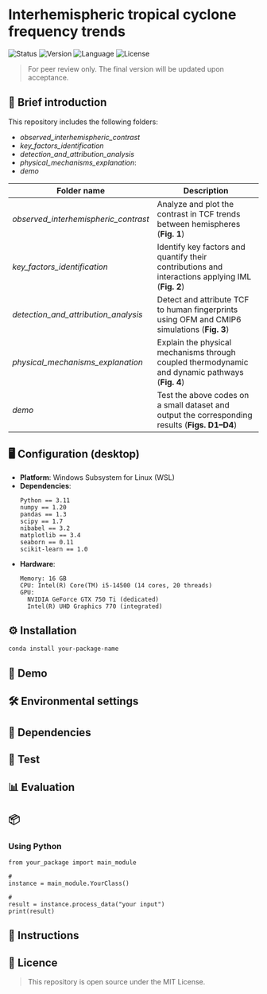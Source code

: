 # Interhemispheric tropical cyclone frequency trends
![Status](https://img.shields.io/badge/status-Under_Review-yellow)
![Version](https://img.shields.io/badge/version-2025.10.11-red)
![Language](https://img.shields.io/badge/Python-3.11-3776ab?logo=python)
![License](https://img.shields.io/badge/license-MIT-green)

> For peer review only. The final version will be updated upon acceptance.


## 📖 Brief introduction
This repository includes the following folders:
- *observed_interhemispheric_contrast*
- *key_factors_identification*
- *detection_and_attribution_analysis*
- *physical_mechanisms_explanation*:
- *demo*

| Folder name | Description |
| ---------- | ---------- |
| *observed_interhemispheric_contrast* | Analyze and plot the contrast in TCF trends between hemispheres (**Fig. 1**) |
| *key_factors_identification* | Identify key factors and quantify their contributions and interactions applying IML (**Fig. 2**) |
| *detection_and_attribution_analysis* | Detect and attribute TCF to human fingerprints using OFM and CMIP6 simulations (**Fig. 3**) |
| *physical_mechanisms_explanation* | Explain the physical mechanisms through coupled thermodynamic and dynamic pathways (**Fig. 4**) |
| *demo* | Test the above codes on a small dataset and output the corresponding results (**Figs. D1–D4**)|


## 🖥️ Configuration (desktop)

- **Platform**: Windows Subsystem for Linux (WSL)  
- **Dependencies**:
  ```
  Python == 3.11
  numpy == 1.20
  pandas == 1.3
  scipy == 1.7
  nibabel == 3.2
  matplotlib == 3.4
  seaborn == 0.11
  scikit-learn == 1.0
  ```
- **Hardware**:
  ```
  Memory: 16 GB
  CPU: Intel(R) Core(TM) i5-14500 (14 cores, 20 threads)
  GPU:
    NVIDIA GeForce GTX 750 Ti (dedicated)
    Intel(R) UHD Graphics 770 (integrated)
  ```

  

## ⚙️ Installation
```
conda install your-package-name
```


## 🚀 Demo


## 🛠️ Environmental  settings

## 🔧 Dependencies


## 🧪 Test


## 📊 Evaluation


## 📦

### Using Python

```
from your_package import main_module

# 
instance = main_module.YourClass()

# 
result = instance.process_data("your input")
print(result)
```

## 📘 Instructions


## 📄 Licence
> This repository is open source under the MIT License.
